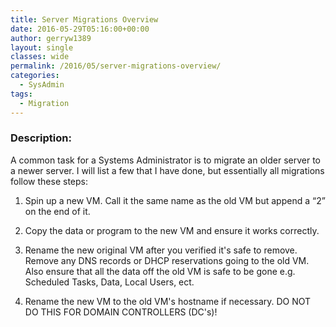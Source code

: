 ```yaml
---
title: Server Migrations Overview
date: 2016-05-29T05:16:00+00:00
author: gerryw1389
layout: single
classes: wide
permalink: /2016/05/server-migrations-overview/
categories:
  - SysAdmin
tags:
  - Migration
---
```

<!--more-->

### Description:

A common task for a Systems Administrator is to migrate an older server to a newer server. I will list a few that I have done, but essentially all migrations follow these steps:

1. Spin up a new VM. Call it the same name as the old VM but append a &#8220;2&#8221; on the end of it.

2. Copy the data or program to the new VM and ensure it works correctly.

3. Rename the new original VM after you verified it's safe to remove. Remove any DNS records or DHCP reservations going to the old VM. Also ensure that all the data off the old VM is safe to be gone e.g. Scheduled Tasks, Data, Local Users, ect.

4. Rename the new VM to the old VM's hostname if necessary. DO NOT DO THIS FOR DOMAIN CONTROLLERS (DC's)!